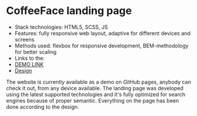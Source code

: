 # CoffeeFace landing page

- Stack technologies: HTML5, SCSS, JS
- Features: fully responsive web layout, adaptive for different devices and screens
- Methods used: flexbox for responsive development, BEM-methodology for better scaling
- Links to the:
- [DEMO LINK](https://sasha-kozlovskyy.github.io/Coffee/)
- [Design](https://www.figma.com/file/q2NaLB072YB1uLCHqNSICI/test?node-id=1%3A2)

The website is currently available as a demo on GitHub pages, anybody can check it out, from any device available. The landing page was developed using the latest supported technologies and it's fully optimized for search engines because of proper semantic. Everything on the page has been done according to the design.
